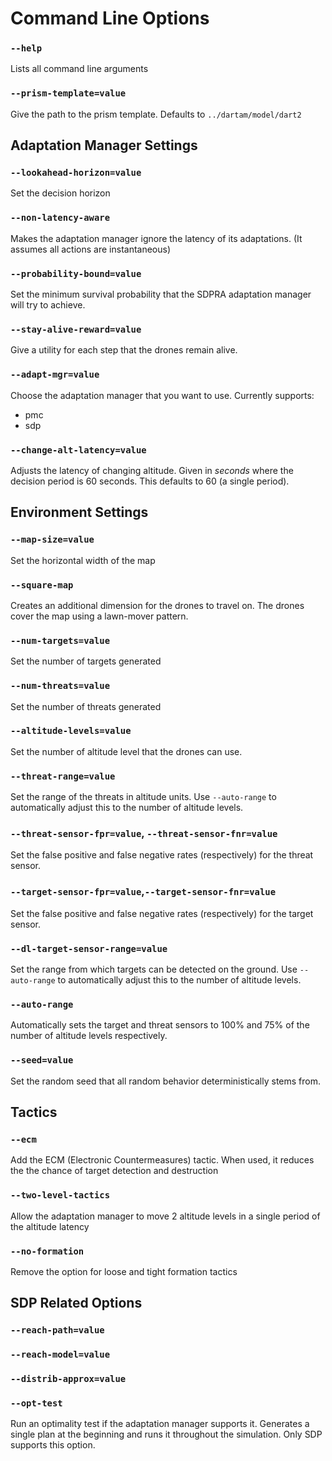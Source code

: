 
# Command Line Options

### `--help`
Lists all command line arguments

### `--prism-template=value`
Give the path to the prism template. Defaults to `../dartam/model/dart2`

## Adaptation Manager Settings

### `--lookahead-horizon=value`
Set the decision horizon

### `--non-latency-aware`
Makes the adaptation manager ignore the latency of its adaptations.
(It assumes all actions are instantaneous)

### `--probability-bound=value`
Set the minimum survival probability that the SDPRA adaptation manager will try
to achieve.

### `--stay-alive-reward=value`
Give a utility for each step that the drones remain alive.

### `--adapt-mgr=value`
Choose the adaptation manager that you want to use. Currently supports:
*   pmc
*   sdp

### `--change-alt-latency=value`
Adjusts the latency of changing altitude. Given in *seconds* where the decision
period is 60 seconds. This defaults to 60 (a single period).

## Environment Settings

### `--map-size=value`
Set the horizontal width of the map

### `--square-map`
Creates an additional dimension for the drones to travel on. The drones cover
the map using a lawn-mover pattern.

### `--num-targets=value`
Set the number of targets generated

### `--num-threats=value`
Set the number of threats generated

### `--altitude-levels=value`
Set the number of altitude level that the drones can use.

### `--threat-range=value`
Set the range of the threats in altitude units. Use `--auto-range` to
automatically adjust this to the number of altitude levels.

### `--threat-sensor-fpr=value`, `--threat-sensor-fnr=value`
Set the false positive and false negative rates (respectively) for the threat sensor.

### `--target-sensor-fpr=value`,`--target-sensor-fnr=value`
Set the false positive and false negative rates (respectively) for the target sensor.

### `--dl-target-sensor-range=value`
Set the range from which targets can be detected on the ground.
Use `--auto-range` to automatically adjust this to the number of altitude levels.

### `--auto-range`
Automatically sets the target and threat sensors to 100% and 75% of the number
of altitude levels respectively.

### `--seed=value`
Set the random seed that all random behavior deterministically stems from.

## Tactics

### `--ecm`
Add the ECM (Electronic Countermeasures) tactic. When used, it reduces the the
chance of target detection and destruction

### `--two-level-tactics`
Allow the adaptation manager to move 2 altitude levels in a single period of
 the altitude latency

### `--no-formation`
Remove the option for loose and tight formation tactics

## SDP Related Options

### `--reach-path=value`
### `--reach-model=value`
### `--distrib-approx=value`
### `--opt-test`
Run an optimality test if the adaptation manager supports it. Generates a
single plan at the beginning and runs it throughout the simulation.
Only SDP supports this option.
